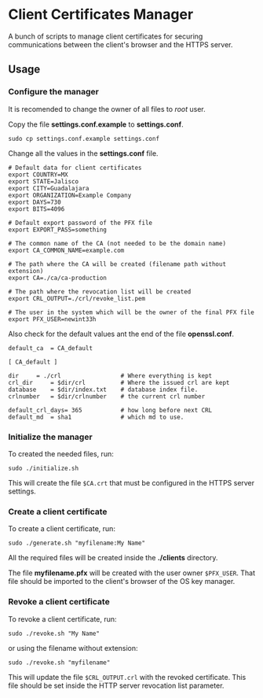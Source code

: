 # Client Certificates Manager
A bunch of scripts to manage client certificates for securing communications between the client's browser and the HTTPS server.

## Usage
### Configure the manager

It is recomended to change the owner of all files to _root_ user.

Copy the file **settings.conf.example** to **settings.conf**.

```
sudo cp settings.conf.example settings.conf
```

Change all the values in the **settings.conf** file.

```
# Default data for client certificates
export COUNTRY=MX
export STATE=Jalisco
export CITY=Guadalajara
export ORGANIZATION=Example Company
export DAYS=730
export BITS=4096

# Default export password of the PFX file
export EXPORT_PASS=something

# The common name of the CA (not needed to be the domain name)
export CA_COMMON_NAME=example.com

# The path where the CA will be created (filename path without extension)
export CA=./ca/ca-production

# The path where the revocation list will be created
export CRL_OUTPUT=./crl/revoke_list.pem

# The user in the system which will be the owner of the final PFX file
export PFX_USER=newint33h
```

Also check for the default values ant the end of the file **openssl.conf**.

```
default_ca	= CA_default

[ CA_default ]

dir		= ./crl			        # Where everything is kept
crl_dir		= $dir/crl		    # Where the issued crl are kept
database	= $dir/index.txt	# database index file.
crlnumber	= $dir/crlnumber	# the current crl number

default_crl_days= 365			# how long before next CRL
default_md	= sha1			    # which md to use.

```

### Initialize the manager

To created the needed files, run:

```
sudo ./initialize.sh
```

This will create the file ```$CA.crt``` that must be configured in the HTTPS server settings.

### Create a client certificate

To create a client certificate, run:

```
sudo ./generate.sh "myfilename:My Name"
```

All the required files will be created inside the __./clients__ directory.

The file __myfilename.pfx__ will be created with the user owner ```$PFX_USER```. That file should be imported to the client's browser of the OS key manager.

### Revoke a client certificate

To revoke a client certificate, run:

```
sudo ./revoke.sh "My Name"
```

or using the filename without extension:

```
sudo ./revoke.sh "myfilename"
```

This will update the file ```$CRL_OUTPUT.crl``` with the revoked certificate. This file should be set inside the HTTP server revocation list parameter.